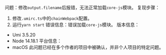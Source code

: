 问题：修改`output.filename`后报错，无法正常加载`core-js`模块。
复现步骤：

1. 修改`.umirc.ts`中的`chainWebpack`配置。
2. 运行`yarn start`
   错误信息：错误加载`core-js`模块。
   版本信息：

- Umi 3.5.20
- Node 14.18.1
  平台信息：
- macOS
  此问题已经在多个作者的项目中被确认，并非个人项目的特定问题。
